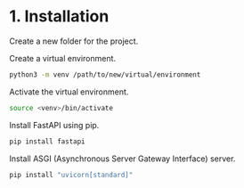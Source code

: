 # 1. Installation
Create a new folder for the project.

Create a virtual environment.

```bash
python3 -m venv /path/to/new/virtual/environment
```

Activate the virtual environment.
```bash
source <venv>/bin/activate
```

Install FastAPI using pip.

```bash
pip install fastapi
```

Install ASGI (Asynchronous Server Gateway Interface) server.
```bash
pip install "uvicorn[standard]"
```
